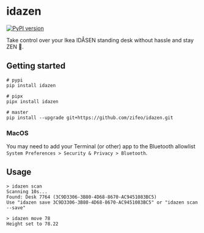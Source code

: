 # idazen

[![PyPI version](https://badge.fury.io/py/idazen.svg)](https://badge.fury.io/py/idazen)

Take control over your Ikea IDÅSEN standing desk without hassle and stay ZEN 🙌.

## Getting started

```
# pypi
pip install idazen

# pipx
pipx install idazen

# master
pip install --upgrade git+https://github.com/zifeo/idazen.git
```

### MacOS

You may need to add your Terminal (or other) app to the Bluetooth allowlist
`System Preferences > Security & Privacy > Bluetooth`.

## Usage

```
> idazen scan
Scanning 10s...
Found: Desk 7764 (3C9D3306-3B80-4D68-8670-AC9451083BC5)
Use "idazen save 3C9D3306-3B80-4D68-8670-AC9451083BC5" or "idazen scan --save"
```

```
> idazen move 78
Height set to 78.22
```

